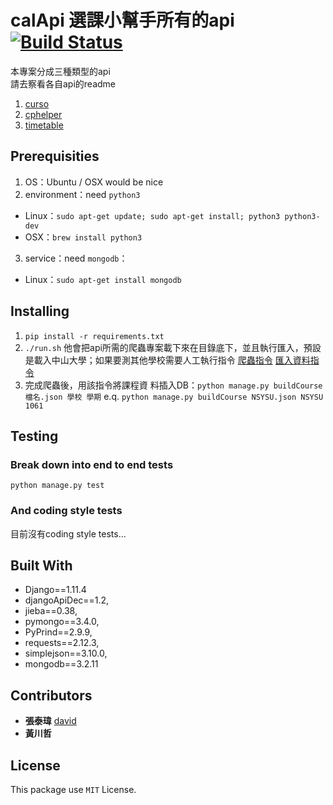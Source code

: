 # calApi 選課小幫手所有的api[![Build Status](https://travis-ci.org/Stufinite/calApi.svg?branch=master)](https://travis-ci.org/Stufinite/calApi)


本專案分成三種類型的api  
請去察看各自api的readme

1. [curso](https://github.com/Stufinite/curso/blob/master/README.md)
2. [cphelper](https://github.com/Stufinite/cphelper/blob/master/README.md)
3. [timetable]()

## Prerequisities

1. OS：Ubuntu / OSX would be nice
2. environment：need `python3`

  - Linux：`sudo apt-get update; sudo apt-get install; python3 python3-dev`
  - OSX：`brew install python3`

3. service：need `mongodb`：

  - Linux：`sudo apt-get install mongodb`

## Installing

1. `pip install -r requirements.txt`
2. `./run.sh` 他會把api所需的爬蟲專案載下來在目錄底下，並且執行匯入，預設是載入中山大學；如果要測其他學校需要人工執行指令 [爬蟲指令](https://github.com/stufinite/campasscrawler) [匯入資料指令](https://github.com/stufinite/cphelper)
3. 完成爬蟲後，用該指令將課程資 料插入DB：`python manage.py buildCourse 檔名.json 學校 學期` e.q. `python manage.py buildCourse NSYSU.json NSYSU 1061`

## Testing

### Break down into end to end tests

`python manage.py test`

### And coding style tests

目前沒有coding style tests...

## Built With

- Django==1.11.4
- djangoApiDec==1.2,
- jieba==0.38,
- pymongo==3.4.0,
- PyPrind==2.9.9,
- requests==2.12.3,
- simplejson==3.10.0,
- mongodb==3.2.11

## Contributors

- **張泰瑋** [david](https://github.com/david30907d)
- **黃川哲**

## License

This package use `MIT` License.
